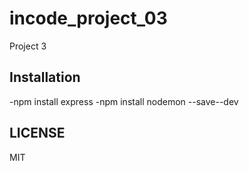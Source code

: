 # incode_project_03
Project 3

## Installation
-npm install express
-npm install nodemon --save--dev

## LICENSE
MIT